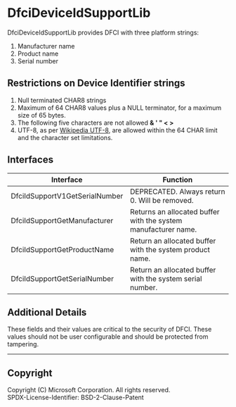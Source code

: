# DfciDeviceIdSupportLib

DfciDeviceIdSupportLib provides DFCI with three platform strings:

1. Manufacturer name
2. Product name
3. Serial number

## Restrictions on Device Identifier strings

1. Null terminated CHAR8 strings
2. Maximum of 64 CHAR8 values plus a NULL terminator, for a maximum size of 65 bytes.
3. The following five characters are not allowed **& ' " < >**
4. UTF-8, as per [Wikipedia UTF-8](https://en.wikipedia.org/wiki/UTF-8), are allowed within the
   64 CHAR limit and the character set limitations.

## Interfaces

| Interface                      | Function |
| ---                            | --- |
| DfciIdSupportV1GetSerialNumber | DEPRECATED.  Always return 0. Will be removed. |
| DfciIdSupportGetManufacturer   | Returns an allocated buffer with the system manufacturer name. |
| DfciIdSupportGetProductName    | Return an allocated buffer with the system product name. |
| DfciIdSupportGetSerialNumber   | Return an allocated buffer with the system serial number. |

## Additional Details

These fields and their values are critical to the security of DFCI.
These values should not be user configurable and should be protected from tampering.

---

## Copyright

Copyright (C) Microsoft Corporation. All rights reserved.  
SPDX-License-Identifier: BSD-2-Clause-Patent
